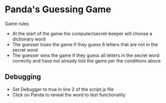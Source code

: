 # Panda's Guessing Game

Game rules
-	At the start of the game the computer/secret-keeper will choose a dictionary word
-	The guesser loses the game if they guess 6 letters that are not in the secret word
-	The guesser wins the game if they guess all letters in the secret word correctly and have not already lost the game per the conditions above


## Debugging
-	Set Debugger to true in line 2 of the script.js file
-	Click on Panda to reveal the word to test functionality
